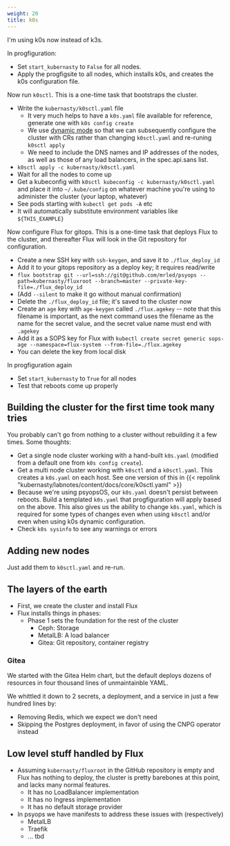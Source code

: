 ```yaml
---
weight: 20
title: k0s
---
```


I'm using k0s now instead of k3s.

In progfiguration:

* Set `start_kubernasty` to `False` for all nodes.
* Apply the progfigsite to all nodes,
  which installs k0s, and creates the k0s configuration file.

Now run `k0sctl`.
This is a one-time task that bootstraps the cluster.

* Write the `kubernasty/k0sctl.yaml` file
    * It very much helps to have a `k0s.yaml` file available for reference,
      generate one with `k0s config create`
    * We use [dynamic mode](https://docs.k0sproject.io/main/dynamic-configuration/)
      so that we can subsequently configure the cluster with CRs
      rather than changing `k0sctl.yaml` and re-runing `k0sctl apply`
    * We need to include the DNS names and IP addresses of the nodes,
      as well as those of any load balancers,
      in the spec.api.sans list.
* `k0sctl apply -c kubernasty/k0sctl.yaml`
* Wait for all the nodes to come up
* Get a kubeconfig with `k0sctl kubeconfig -c kubernasty/k0sctl.yaml`
  and place it into `~/.kube/config` on whatever machine you're using to administer the cluster
  (your laptop, whatever)
* See pods starting with `kubectl get pods -A` etc
* It will automatically substitute environment variables like `${THIS_EXAMPLE}`

Now configure Flux for gitops.
This is a one-time task that deploys Flux to the cluster,
and thereafter Flux will look in the Git repository for configuration.

* Create a new SSH key with `ssh-keygen`, and save it to `./flux_deploy_id`
* Add it to your gitops repository as a deploy key; it requires read/write
* `flux bootstrap git --url=ssh://git@github.com/mrled/psyops --path=kubernasty/fluxroot --branch=master --private-key-file=./flux_deploy_id`
* (Add `--silent` to make it go without manual confirmation)
* Delete the `./flux_deploy_id` file; it's saved to the cluster now
* Create an `age` key with `age-keygen` called `./flux.agekey` --
  note that this filename is important, as the next command uses the filename
  as the name for the secret value,
  and the secret value name must end with `.agekey`
* Add it as a SOPS key for Flux with
  `kubectl create secret generic sops-age --namespace=flux-system --from-file=./flux.agekey`
* You can delete the key from local disk

In progfiguration again

* Set `start_kubernasty` to `True` for all nodes
* Test that reboots come up properly

## Building the cluster for the first time took many tries

You probably can't go from nothing to a cluster without rebuilding it a few times.
Some thoughts:

* Get a single node cluster working with a hand-built `k0s.yaml`
  (modified from a default one from `k0s config create`).
* Get a multi node cluster working with `k0sctl` and a `k0sctl.yaml`.
  This creates a `k0s.yaml` on each host.
  See one version of this in {{< repolink "kubernasty/labnotes/content/docs/core/k0sctl.yaml" >}}
* Because we're using psyopsOS, our `k0s.yaml` doesn't persist between reboots.
  Build a templated `k0s.yaml` that progfiguration will apply based on the above.
  This also gives us the ability to change `k0s.yaml`,
  which is required for some types of changes
  even when using `k0sctl` and/or even when using k0s dynamic configuration.
* Check `k0s sysinfo` to see any warnings or errors

## Adding new nodes

Just add them to `k0sctl.yaml` and re-run.

## The layers of the earth

* First, we create the cluster and install Flux
* Flux installs things in phases:
  * Phase 1 sets the foundation for the rest of the cluster
    * Ceph: Storage
    * MetalLB: A load balancer
    * Gitea: Git repository, container registry

### Gitea

We started with the Gitea Helm chart,
but the default deploys dozens of resources in four thousand lines of unmaintainble YAML.

We whittled it down to 2 secrets, a deployment, and a service in just a few hundred lines by:

* Removing Redis, which we expect we don't need
* Skipping the Postgres deployment, in favor of using the CNPG operator instead

## Low level stuff handled by Flux

* Assuming `kubernasty/fluxroot` in the GitHub repository is empty and Flux has nothing to deploy,
  the cluster is pretty barebones at this point,
  and lacks many normal features.
    * It has no LoadBalancer implementation
    * It has no Ingress implementation
    * It has no default storage provider
* In psyops we have manifests to address these issues with (respectively)
    * MetalLB
    * Traefik
    * ... tbd
